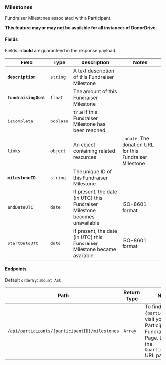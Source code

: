 ### Milestones
Fundraiser Milestones associated with a Participant.

**This feature may or may not be available for all instances of DonorDrive.**

#### Fields

Fields in **bold** are guaranteed in the response payload.

|Field|Type|Description|Notes|
|---|---|---|---|
|**`description`**|`string`|A text description of this Fundraiser Milestone||
|**`fundraisingGoal`**|`float`|The amount of this Fundraiser Milestone||
|`isComplete`|`boolean`|`true` if this Fundraiser Milestone has been reached||
|`links`|`object`|An object containing related resources|`donate`: The donation URL for this Fundraiser Milestone|
|**`milestoneID`**|`string`|The unique ID of this Fundraiser Milestone||
|`endDateUTC`|`date`|If present, the date (in UTC) this Fundraiser Milestone becomes unavailable|ISO-8601 format|
|`startDateUTC`|`date`|If present, the date (in UTC) this Fundraiser Milestone became available|ISO-8601 format|

#### Endpoints

Default `orderBy`: `amount ASC`

|Path|Return Type|Notes|
|---|---|---|
|`/api/participants/{participantID}/milestones`|`Array`|To find `{participantID}`, visit your Participant's Fundraising Page. Look for the `&participantID=` URL parameter.|